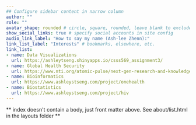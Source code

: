 ```yaml
---
## Configure sidebar content in narrow column
author: ""
role: ""
avatar_shape: rounded # circle, square, rounded, leave blank to exclude
show_social_links: true # specify social accounts in site config
audio_link_label: "How to say my name (Ash-lee Zhenn):"
link_list_label: "Interests" # bookmarks, elsewhere, etc.
link_list:
- name: Data Visualizations
  url: https://ashleytseng.shinyapps.io/csss569_assignment3/
- name: Global Health Security
  url: https://www.nti.org/atomic-pulse/next-gen-research-and-knowledge-sharing-hub-biosecurity/
- name: Bioinformatics
  url: https://www.ashleystseng.com/project/onehealth
- name: Biostatistics
  url: https://www.ashleystseng.com/project/hiv
---
```


** index doesn't contain a body, just front matter above.
See about/list.html in the layouts folder **